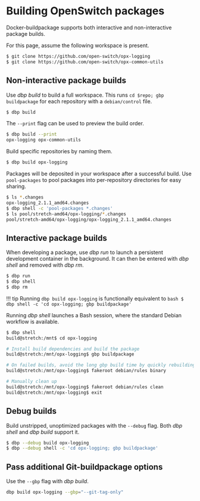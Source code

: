 # Building OpenSwitch packages
Docker-buildpackage supports both interactive and non-interactive package builds.

For this page, assume the following workspace is present.
```bash
$ git clone https://github.com/open-switch/opx-logging
$ git clone https://github.com/open-switch/opx-common-utils
```

## Non-interactive package builds
Use *dbp build* to build a full workspace. This runs `cd $repo; gbp buildpackage` for each repository with a `debian/control` file.
```bash
$ dbp build
```

The `--print` flag can be used to preview the build order.
```bash
$ dbp build --print
opx-logging opx-common-utils
```

Build specific repositories by naming them.
```bash
$ dbp build opx-logging
```

Packages will be deposited in your workspace after a successful build. Use `pool-packages` to pool packages into per-repository directories for easy sharing.
```bash
$ ls *.changes
opx-logging_2.1.1_amd64.changes
$ dbp shell -c 'pool-packages *.changes'
$ ls pool/stretch-amd64/opx-logging/*.changes
pool/stretch-amd64/opx-logging/opx-logging_2.1.1_amd64.changes
```

## Interactive package builds
When developing a package, use *dbp run* to launch a persistent development container in the background. It can then be entered with *dbp shell* and removed with *dbp rm*.
```bash
$ dbp run
$ dbp shell
$ dbp rm
```

!!! tip
    Running `dbp build opx-logging` is functionally equivalent to
    ```bash
    $ dbp shell -c 'cd opx-logging; gbp buildpackage'
    ```

Running *dbp shell* launches a Bash session, where the standard Debian workflow is available.

```bash
$ dbp shell
build@stretch:/mnt$ cd opx-logging

# Install build dependencies and build the package
build@stretch:/mnt/opx-logging$ gbp buildpackage

# On failed builds, avoid the long gbp build time by quickly rebuilding
build@stretch:/mnt/opx-logging$ fakeroot debian/rules binary

# Manually clean up
build@stretch:/mnt/opx-logging$ fakeroot debian/rules clean
build@stretch:/mnt/opx-logging$ exit
```

## Debug builds
Build unstripped, unoptimized packages with the `--debug` flag. Both *dbp shell* and *dbp build* support it.
```bash
$ dbp --debug build opx-logging
$ dbp --debug shell -c 'cd opx-logging; gbp buildpackage'
```

## Pass additional Git-buildpackage options
Use the `--gbp` flag with *dbp build*.
```bash
dbp build opx-logging --gbp="--git-tag-only"
```

